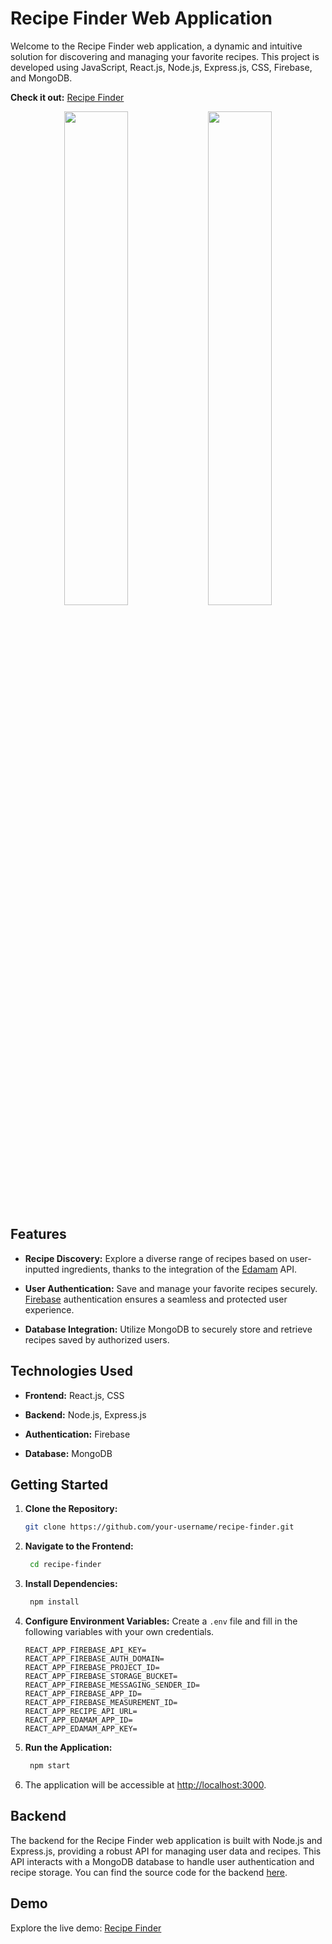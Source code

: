 # Recipe Finder Web Application

Welcome to the Recipe Finder web application, a dynamic and intuitive solution for discovering and managing your favorite recipes. This project is developed using JavaScript, React.js, Node.js, Express.js, CSS, Firebase, and MongoDB.

**Check it out:** [Recipe Finder](https://bilalm04.github.io/recipe-finder/)

<div align="center">

<img src="https://github.com/user-attachments/assets/54f115be-c303-4e88-87a5-ed7f2727b77f" width="45%"></img> <img src="https://github.com/user-attachments/assets/3bd1bb7f-d730-40a4-a0b0-6c7486bbe5ee" width="45%"></img> 

</div>

## Features

- **Recipe Discovery:** Explore a diverse range of recipes based on user-inputted ingredients, thanks to the integration of the [Edamam](https://www.edamam.com/) API.

- **User Authentication:** Save and manage your favorite recipes securely. [Firebase](https://firebase.google.com/) authentication ensures a seamless and protected user experience.

- **Database Integration:** Utilize MongoDB to securely store and retrieve recipes saved by authorized users.

## Technologies Used

- **Frontend:** React.js, CSS

- **Backend:** Node.js, Express.js

- **Authentication:** Firebase

- **Database:** MongoDB

## Getting Started

1. **Clone the Repository:**
   ```bash
   git clone https://github.com/your-username/recipe-finder.git

2. **Navigate to the Frontend:**
   ```bash
    cd recipe-finder
   
3. **Install Dependencies:**
   ```bash
    npm install

4. **Configure Environment Variables:** Create a `.env` file and fill in the following variables with your own credentials.
   ```env
   REACT_APP_FIREBASE_API_KEY=
   REACT_APP_FIREBASE_AUTH_DOMAIN=
   REACT_APP_FIREBASE_PROJECT_ID=
   REACT_APP_FIREBASE_STORAGE_BUCKET=
   REACT_APP_FIREBASE_MESSAGING_SENDER_ID=
   REACT_APP_FIREBASE_APP_ID=
   REACT_APP_FIREBASE_MEASUREMENT_ID=
   REACT_APP_RECIPE_API_URL=
   REACT_APP_EDAMAM_APP_ID=
   REACT_APP_EDAMAM_APP_KEY=
   ```

6. **Run the Application:**
   ```bash
    npm start

7. The application will be accessible at <http://localhost:3000>.

## Backend

The backend for the Recipe Finder web application is built with Node.js and Express.js, providing a robust API for managing user data and recipes. This API interacts with a MongoDB database to handle user authentication and recipe storage. You can find the source code for the backend [here](https://github.com/BilalM04/recipe-finder-backend).

## Demo

Explore the live demo: [Recipe Finder](https://bilalm04.github.io/recipe-finder/)
